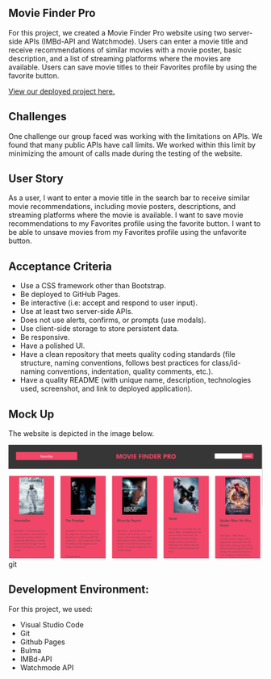 ## Movie Finder Pro

For this project, we created a Movie Finder Pro website using two server-side APIs (IMBd-API and Watchmode). Users can enter a movie title and receive recommendations of similar movies with a movie poster, basic description, and a list of streaming platforms where the movies are available. Users can save movie titles to their Favorites profile by using the favorite button. 

<a href="https://reecedevenney.github.io/Movie-Finder-Pro/">View our deployed project here.</a>

## Challenges

One challenge our group faced was working with the limitations on APIs. We found that many public APIs have call limits. We worked within this limit by minimizing the amount of calls made during the testing of the website.

## User Story

As a user, I want to enter a movie title in the search bar to receive similar movie recommendations, including movie posters, descriptions, and streaming platforms where the movie is available. I want to save movie recommendations to my Favorites profile using the favorite button. I want to be able to unsave movies from my Favorites profile using the unfavorite button.


## Acceptance Criteria

 - Use a CSS framework other than Bootstrap.
 - Be deployed to GitHub Pages.
 - Be interactive (i.e: accept and respond to user input).
 - Use at least two server-side APIs.
 - Does not use alerts, confirms, or prompts (use modals).
 - Use client-side storage to store persistent data.
 - Be responsive.
 - Have a polished UI.
 - Have a clean repository that meets quality coding standards (file structure, naming conventions, follows best practices for class/id-naming conventions, indentation, quality comments, etc.).
 - Have a quality README (with unique name, description, technologies used, screenshot, and link to deployed application).


## Mock Up
The website is depicted in the image below.

![image](./assets/image.png)git 

## Development Environment:
For this project, we used:
- Visual Studio Code
- Git
- Github Pages
- Bulma
- IMBd-API
- Watchmode API